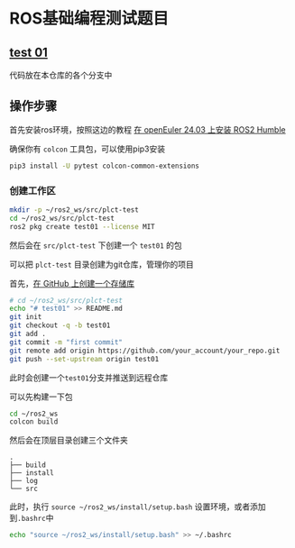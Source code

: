 # ROS基础编程测试题目

## [test 01](https://github.com/discodyer/shutsuryoku/tree/test01)

<!-- ## test 02

 - 新建功能包，编写第一个ROS节点实现TF发布功能：发布/world_link到/base_link的静态TF（可自定义）以及/base_link到/camera_link的动态TF（可自定义）
 - 编写第二个ROS节点实现TF监听功能：监听/camera_link到/base_link的动态TF并在终端打印输出
 - 启动rviz查看TF的实时变化

## test 03

 - 新建功能包，设计一个名为 PerformMathOperation 的服务接口，该接口用于执行基本的数学运算，包括加法、减法、乘法和除法。服务的请求为两个数num和需要操作的类型（加法、减法、乘法和除法，服务的返回为计算结果
 - 分别编写服务端节点和客户端节点实现上面的功能
 - 客户端允许在启动时以参数的形式输入两个num的值和需要操作的类型， 当接收到服务返回的结果后，将结果以话题的形式发布出来

## test 04

 - 新建功能包，自定义action通信接口让小乌龟走一条直线并反馈执行过程和结果。action的goal为start_move，feedback为小乌龟的odom信息（可以设置一定的更新频率），goal为小乌龟是否完成目标（走完自定义的一段路程）
 - 编写action的服务端和客户端程序

## test 05

 - 安装usb_cam或其他USB摄像头驱动包驱动笔记本电脑自带的摄像头
 - 新建功能包，编写节点实时订阅摄像头发布的图像话题消息并将ROS图像消息转换为OpenCV图像
 - 在图像右上角绘制矩形，再将OpenCV图像转换回ROS图像消息重新发布到一个新的话题
 - 用rviz或者rqt_image_view显示图像消息 -->

代码放在本仓库的各个分支中

## 操作步骤

首先安装ros环境，按照这边的教程 [在 openEuler 24.03 上安装 ROS2 Humble](/src/2-oe-ros2-test/2-1-install-ros2-on-oe2403.md)

确保你有 `colcon` 工具包，可以使用pip3安装

```bash
pip3 install -U pytest colcon-common-extensions
```

### 创建工作区

```bash
mkdir -p ~/ros2_ws/src/plct-test
cd ~/ros2_ws/src/plct-test
ros2 pkg create test01 --license MIT
```

然后会在 `src/plct-test` 下创建一个 `test01` 的包

可以把 `plct-test` 目录创建为git仓库，管理你的项目

首先，[在 GitHub 上创建一个存储库](https://docs.github.com/zh/repositories/creating-and-managing-repositories/creating-a-new-repository)

```bash
# cd ~/ros2_ws/src/plct-test
echo "# test01" >> README.md
git init
git checkout -q -b test01
git add .
git commit -m "first commit"
git remote add origin https://github.com/your_account/your_repo.git
git push --set-upstream origin test01
```

此时会创建一个`test01`分支并推送到远程仓库

可以先构建一下包

```bash
cd ~/ros2_ws
colcon build
```

然后会在顶层目录创建三个文件夹

```text
.
├── build
├── install
├── log
└── src
```

此时，执行 `source ~/ros2_ws/install/setup.bash` 设置环境，或者添加到`.bashrc`中

```bash
echo "source ~/ros2_ws/install/setup.bash" >> ~/.bashrc
```
